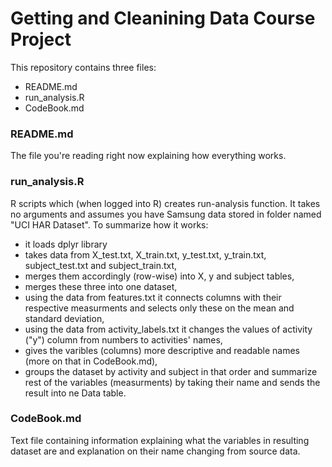 # Getting and Cleanining Data Course Project
This repository contains three files:
* README.md
* run_analysis.R
* CodeBook.md

### README.md

The file you're reading right now explaining how everything works.

### run_analysis.R

R scripts which (when logged into R) creates run-analysis function. It takes no arguments and assumes you have Samsung data stored in folder named "UCI HAR Dataset".
To summarize how it works:
* it loads dplyr library
* takes data from X_test.txt, X_train.txt, y_test.txt, y_train.txt, subject_test.txt and subject_train.txt,
* merges them accordingly (row-wise) into X, y and subject tables,
* merges these three into one dataset,
* using the data from features.txt it connects columns with their respective measurments and selects only these on the mean and standard deviation,
* using the data from activity_labels.txt it changes the values of activity ("y") column from numbers to activities' names,
* gives the varibles (columns) more descriptive and readable names (more on that in CodeBook.md),
* groups the dataset by activity and subject in that order and summarize rest of the variables (measurments) by taking their name and sends the result into ne Data table.

### CodeBook.md
Text file containing information explaining what the variables in resulting dataset are and explanation on their name changing from source data.